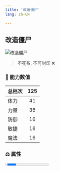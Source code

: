 ```yaml
---
title: '改造僵尸'
lang: zh-CN

---
```


<RouterBack />

## 改造僵尸

![改造僵尸](https://user-images.githubusercontent.com/78347270/115939414-0c878a80-a4d9-11eb-8742-1cefb0acd4bc.gif) 

> 不死系, 不可封印 :x: 


### 💪 能力数值

| 总档次       | 125            |
| :----------- |:-------------:|
| 体力      | 41   <Stars :number="4" />  |
| 力量      | 36   <Stars :number="3.5" />  |
| 防御      | 16  <Stars :number="1.5" />  | 
| 敏捷      | 16  <Stars :number="1.5" />  | 
| 魔法      | 16  <Stars :number="1.5" />   | 


### ⚖️ 属性


<Progress earth :number="3" />

<Progress water :number="0" />

<Progress fire :number="0" />

<Progress wind :number="7" />

### ✨ 技能栏 <Strong>9个</Strong>

- 攻击
- 防御

### 👶 1级出现点

- 参考任务: :scroll: [宠物改造I](tasks/10)获取



